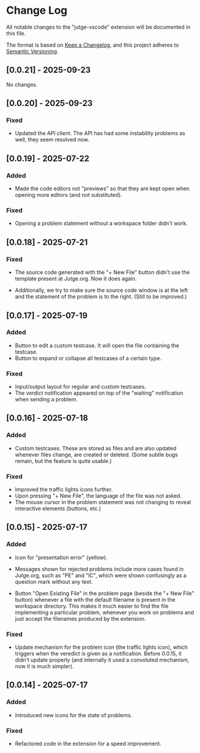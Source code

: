 # Change Log

All notable changes to the "jutge-vscode" extension will be documented in this file.

The format is based on [Keep a Changelog](https://keepachangelog.com/en/1.1.0/),
and this project adheres to [Semantic Versioning](https://semver.org/spec/v2.0.0.html).

## [0.0.21] - 2025-09-23

No changes.

## [0.0.20] - 2025-09-23

### Fixed

- Updated the API client. The API has had some instability problems as well, they seem resolved now.

## [0.0.19] - 2025-07-22

### Added

- Made the code editors not "previews" so that they are kept open when opening more editors (and not substituted).

### Fixed

- Opening a problem statement without a workspace folder didn't work.

## [0.0.18] - 2025-07-21

### Fixed

- The source code generated with the "+ New File" button didn't use the template present at Jutge.org. Now it does again.

- Additionally, we try to make sure the source code window is at the left and the statement of the problem is to the right. (Still to be improved.)

## [0.0.17] - 2025-07-19

### Added

- Button to edit a custom testcase. It will open the file containing the testcase.
- Button to expand or collapse all testcases of a certain type.

### Fixed

- Input/output layout for regular and custom testcases.
- The verdict notification appeared on top of the "waiting" notification when sending a problem.

## [0.0.16] - 2025-07-18

### Added

- Custom testcases. These are stored as files and are also updated whenever files change, are created or deleted. (Some subtle bugs remain, but the feature is quite usable.)

### Fixed

- Improved the traffic lights icons further.
- Upon pressing "+ New File", the language of the file was not asked.
- The mouse cursor in the problem statement was not changing to reveal interactive elements (buttons, etc.)

## [0.0.15] - 2025-07-17

### Added

- Icon for "presentation error" (yellow).

- Messages shown for rejected problems include more cases found in Jutge.org, such as "PE" and "IC", which were shown confusingly as a question mark without any text.

- Button "Open Existing File" in the problem page (beside the "+ New File" button) whenever a file with the default filename is present in the workspace directory. This makes it much easier to find the file implementing a particular problem, whenever you work on problems and just accept the filenames produced by the extension.

### Fixed

- Update mechanism for the problem icon (the traffic lights icon), which triggers when the veredict is given as a notification. Before 0.0.15, it didn't update properly (and internally it used a convoluted mechanism, now it is much simpler).

## [0.0.14] - 2025-07-17

### Added

- Introduced new icons for the state of problems.

### Fixed

- Refactored code in the extension for a speed improvement.

